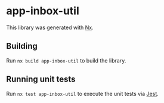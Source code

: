 # app-inbox-util

This library was generated with [Nx](https://nx.dev).

## Building

Run `nx build app-inbox-util` to build the library.

## Running unit tests

Run `nx test app-inbox-util` to execute the unit tests via [Jest](https://jestjs.io).
